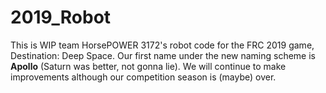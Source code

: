 # 2019_Robot

This is WIP team HorsePOWER 3172's robot code for the FRC 2019 game, Destination: Deep Space. Our first name under the new naming scheme is **Apollo** (Saturn was better, not gonna lie). We will continue to make improvements although our competition season is (maybe) over.
